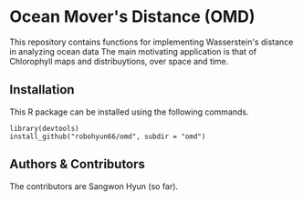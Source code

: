 Ocean Mover's Distance (OMD)
=============

This repository contains functions for implementing Wasserstein's distance in
analyzing ocean data The main motivating application is that of Chlorophyll maps
and distribuytions, over space and time.


## Installation

This R package can be installed using the following commands.

```{r}
library(devtools)
install_github("robohyun66/omd", subdir = "omd")
```
	
## Authors & Contributors

The contributors are Sangwon Hyun (so far).
